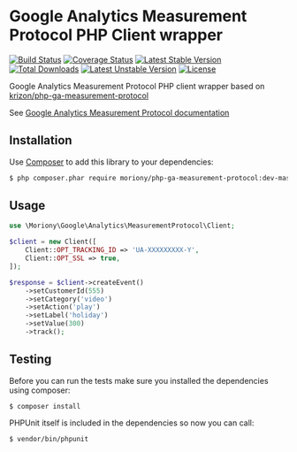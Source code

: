 Google Analytics Measurement Protocol PHP Client wrapper
========================================================================================

[![Build Status](https://travis-ci.org/moriony/ga-measurement-protocol-client.svg?branch=master)](https://travis-ci.org/moriony/ga-measurement-protocol-client)
[![Coverage Status](https://coveralls.io/repos/moriony/ga-measurement-protocol-client/badge.png?branch=master)](https://coveralls.io/r/moriony/ga-measurement-protocol-client?branch=master)
[![Latest Stable Version](https://poser.pugx.org/moriony/php-ga-measurement-protocol/v/stable.svg)](https://packagist.org/packages/moriony/php-ga-measurement-protocol) [![Total Downloads](https://poser.pugx.org/moriony/php-ga-measurement-protocol/downloads.svg)](https://packagist.org/packages/moriony/php-ga-measurement-protocol) [![Latest Unstable Version](https://poser.pugx.org/moriony/php-ga-measurement-protocol/v/unstable.svg)](https://packagist.org/packages/moriony/php-ga-measurement-protocol) [![License](https://poser.pugx.org/moriony/php-ga-measurement-protocol/license.svg)](https://packagist.org/packages/moriony/php-ga-measurement-protocol)

Google Analytics Measurement Protocol PHP client wrapper based on [krizon/php-ga-measurement-protocol](https://github.com/krizon/php-ga-measurement-protocol)

See [Google Analytics Measurement Protocol documentation](https://developers.google.com/analytics/devguides/collection/protocol/v1/devguide)

Installation
-------------------------------------------------------------------------------------------
Use [Composer](http://getcomposer.org/doc/00-intro.md) to add this library to your dependencies:
```bash
$ php composer.phar require moriony/php-ga-measurement-protocol:dev-master
```

Usage
----------------------------------------------------------------------------------------

```php
use \Moriony\Google\Analytics\MeasurementProtocol\Client;

$client = new Client([
    Client::OPT_TRACKING_ID => 'UA-XXXXXXXXX-Y',
    Client::OPT_SSL => true,
]);

$response = $client->createEvent()
    ->setCustomerId(555)
    ->setCategory('video')
    ->setAction('play')
    ->setLabel('holiday')
    ->setValue(300)
    ->track();
```

Testing
----------------------------------------------------------------------------------------

Before you can run the tests make sure you installed the dependencies using composer:

`$ composer install`

PHPUnit itself is included in the dependencies so now you can call:

`$ vendor/bin/phpunit`
